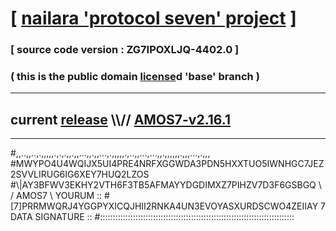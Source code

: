 
# [ [nailara 'protocol seven' project](http://nailara.network/) ]

### [ source code version : ZG7IPOXLJQ-4402.0 ]

### ( this is the public domain [license](../license)d 'base' branch )
---
## current [release](https://github.com/nailara-technologies/protocol-7/releases) \\\\// [AMOS7-v2.16.1](https://github.com/nailara-technologies/protocol-7/releases/tag/AMOS7-v2.16.1)
---

#,,..,,..,.,,,,,.,.,.,,.,,...,,.,,...,.,,,,,.,..,,...,...,,.,,,,,,.,,,...,.,,,
#MWYPO4U4WQIJX5UI4PRE4NRFXGGWDA3PDN5HXXTUO5IWNHGC7JEZ2SVVLIRUG6IG6XEY7HUQ2LZOS
#\\\|AY3BFWV3EKHY2VTH6F3TB5AFMAYYDGDIMXZ7PIHZV7D3F6GSBGQ \ / AMOS7 \ YOURUM ::
#\[7]PRRMWQRJ4YGGPYXICQJHII2RNKA4UN3EVOYASXURDSCWO4ZEIIAY 7  DATA SIGNATURE ::
#:::::::::::::::::::::::::::::::::::::::::::::::::::::::::::::::::::::::::::::
